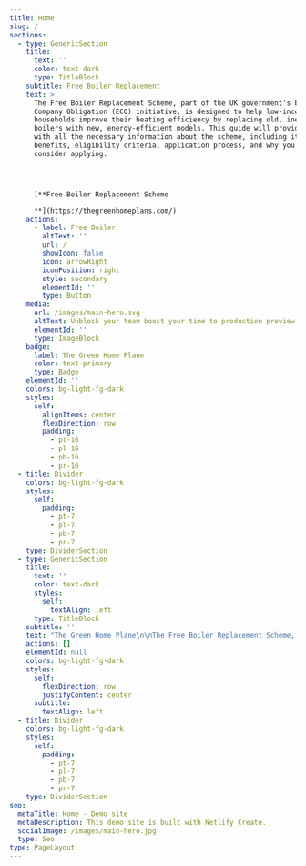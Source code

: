 ```yaml
---
title: Home
slug: /
sections:
  - type: GenericSection
    title:
      text: ''
      color: text-dark
      type: TitleBlock
    subtitle: Free Boiler Replacement
    text: >
      The Free Boiler Replacement Scheme, part of the UK government's Energy
      Company Obligation (ECO) initiative, is designed to help low-income
      households improve their heating efficiency by replacing old, inefficient
      boilers with new, energy-efficient models. This guide will provide you
      with all the necessary information about the scheme, including its
      benefits, eligibility criteria, application process, and why you should
      consider applying.




      [**Free Boiler Replacement Scheme

      **](https://thegreenhomeplans.com/)
    actions:
      - label: Free Boiler
        altText: ''
        url: /
        showIcon: false
        icon: arrowRight
        iconPosition: right
        style: secondary
        elementId: ''
        type: Button
    media:
      url: /images/main-hero.svg
      altText: Unblock your team boost your time to production preview
      elementId: ''
      type: ImageBlock
    badge:
      label: The Green Home Plane
      color: text-primary
      type: Badge
    elementId: ''
    colors: bg-light-fg-dark
    styles:
      self:
        alignItems: center
        flexDirection: row
        padding:
          - pt-16
          - pl-16
          - pb-16
          - pr-16
  - title: Divider
    colors: bg-light-fg-dark
    styles:
      self:
        padding:
          - pt-7
          - pl-7
          - pb-7
          - pr-7
    type: DividerSection
  - type: GenericSection
    title:
      text: ''
      color: text-dark
      styles:
        self:
          textAlign: left
      type: TitleBlock
    subtitle: ''
    text: "The Green Home Plane\n\nThe Free Boiler Replacement Scheme, part of the UK government’s Energy Company Obligation (ECO) initiative, is designed to help low-income households improve their heating efficiency by replacing old, inefficient boilers with new, energy-efficient models. This guide will provide you with all the necessary information about the scheme, including its benefits, eligibility criteria, application process, and why you should consider applying. Read More >>>\_[Free Boiler Replacement - Services Under the ECO4 Scheme: Your Home, Your Upgrade (over.blog)](https://thegreenhomeplane.over.blog/)\_\n\n\n\n## What is the Free Boiler Replacement Scheme?\n\nThe Free Boiler Replacement Scheme is an integral part of the ECO initiative, which mandates large energy companies to support energy efficiency improvements in households across the UK. The scheme aims to reduce energy bills, enhance home comfort, and lower carbon emissions by providing free boiler replacements to eligible households.\n\n\n\n## Benefits of the Scheme\n\n1.  Lower Energy Bills: New boilers are more efficient, consuming less energy to heat your home, which translates to significant savings on energy bills.\n\n2.  Environmental Impact: Replacing old boilers with energy-efficient models reduces your carbon footprint, contributing to environmental conservation.\n\n3.  Improved Home Comfort: A new boiler ensures a reliable and effective heating system, enhancing your home’s overall comfort, especially during the colder months.\n\n\n\n## Eligibility Criteria\n\nTo qualify for the Free Boiler Replacement Scheme, you typically need to meet specific criteria:\n\n*   Income and Benefits: Households must be receiving certain income-related benefits, such as Pension Credit, Child Tax Credit, Income Support, or Universal Credit.\n\n*   Household Circumstances: The scheme prioritizes households with vulnerable individuals, including the elderly, young children, or those with specific health conditions.\n\n*   Boiler Condition: The existing boiler should be inefficient (typically rated as a G-rated boiler) or broken down.\n\n\n\n## How to Apply\n\n1.  Check Eligibility: Visit the\_[The Green Home Plans — Grant for Free Boiler Scheme | Eco4 Grants for Boilers](https://thegreenhomeplans.com/)\_ECO scheme page or contact participating energy companies to verify your eligibility.\n\n2.  Find an Approved Installer: Look for approved installers or energy companies that are part of the scheme. They will guide you through the application process.\n\n3.  Assessment: An assessor will visit your home to evaluate your current boiler and overall energy efficiency needs.\n\n4.  Installation: If your application is approved, a new boiler will be installed at no cost to you.\n\n\n\n## Why Choose TheGreenHomePlans.com?\n\nAt\_[TheGreenHomePlans.com](https://thegreenhomeplans.com/), we are dedicated to helping you navigate the Free Boiler Replacement Scheme. Here’s why you should consider using our resources:\n\n*   Expert Advice: We offer up-to-date information and personalized advice to help you understand and benefit from the scheme.\n\n*   Step-by-Step Guidance: Our detailed guides and resources simplify the application process, ensuring a smooth experience.\n\n*   Comprehensive Support: From checking your eligibility to arranging an assessment and installation, we provide continuous support.\n\n\n\n## Additional Resources\n\n*   Energy Company Obligation (ECO) Scheme: UK Government ECO Scheme Page\n\n*   Boiler Grants: Information on various grants and funding options for home energy improvements.\n\n\n\n# Conclusion\n\nThe Free Boiler Replacement Scheme is an excellent opportunity for eligible households to upgrade their heating systems at no cost. By taking advantage of this scheme, you can enjoy a warmer, more energy-efficient home while contributing to a greener environment. Visit\_[TheGreenHomePlans.com](https://thegreenhomeplans.com/)\_today to learn more and start your application process.\n\n\n\n# Boiler Replacement Grant: A Comprehensive Guide\n\nThe Boiler Replacement Grant is a vital component of the UK’s Energy Company Obligation (ECO) scheme. This grant is designed to help low-income households replace their old, inefficient boilers with new, energy-efficient models at little to no cost. Here’s a detailed overview of the grant, its benefits, eligibility criteria, and application process.\n\n\n\n## What is the Boiler Replacement Grant?\n\nThe Boiler Replacement Grant is part of the ECO scheme, a government initiative that obligates large energy companies to fund energy efficiency improvements for households. The grant aims to reduce energy bills, enhance home comfort, and lower carbon emissions by providing financial assistance for boiler replacements.\n\n\n\n## Benefits of the Boiler Replacement Grant\n\n1.  Reduced Energy Bills: New boilers are more efficient, consuming less energy and thereby lowering your heating costs.\n\n2.  Environmental Impact: Efficient boilers produce fewer carbon emissions, contributing to a greener environment.\n\n3.  Improved Comfort: A new, reliable boiler ensures a consistent and comfortable home heating experience.\n\n\n\n## Eligibility Criteria\n\nTo qualify for the Boiler Replacement Grant, households typically need to meet the following criteria:\n\n*   Income and Benefits: Households must receive certain income-related benefits, such as Pension Credit, Child Tax Credit, Income Support, or Universal Credit.\n\n*   Vulnerable Households: Priority is given to households with vulnerable individuals, including the elderly, young children, or those with health conditions.\n\n*   Boiler Condition: The existing boiler must be inefficient (often rated as G-rated) or broken down.\n\n\n\n## How to Apply for the Boiler Replacement Grant\n\n1.  Check Eligibility: Verify your eligibility on the UK Government’s ECO scheme page or by contacting participating energy companies.\n\n2.  Contact an Approved Installer: Find approved installers or energy companies that participate in the scheme. They will guide you through the application process.\n\n3.  Home Assessment: An assessor will visit your home to evaluate your current boiler and overall energy efficiency needs.\n\n4.  Grant Approval and Installation: If approved, the installation of a new boiler will be arranged, often at no cost to you.\n\n\n\n## Top Energy Companies Participating in the ECO Scheme\n\n1.  British Gas: Offers boiler replacement services under the ECO scheme.\n\n2.  E.ON: Provides energy efficiency grants, including boiler replacements.\n\n3.  EDF Energy: Participates in the ECO scheme to help low-income households with boiler upgrades.\n\n4.  SSE: Offers support for energy efficiency improvements, including new boilers.\n\n\n\n## Additional Resources\n\n*   Energy Company Obligation (ECO) Scheme: UK Government ECO Scheme Page\n\n*   Boiler Grants: Information on various grants and funding options for home energy improvements.\n\n\n\n# Free Boiler Scheme: Your Guide to Energy Efficiency\n\nThe\_[Free Boiler Scheme](https://thegreenhomeplans.com/), part of the UK’s Energy Company Obligation (ECO) initiative, is designed to help low-income households upgrade their heating systems by providing new, energy-efficient boilers at no cost. This guide will explain the benefits, eligibility criteria, application process, and additional resources to help you take advantage of this scheme.\n\n\n\n## What is the Free Boiler Scheme?\n\nThe Free Boiler Scheme is an initiative under the ECO program, funded by major energy companies in the UK. The scheme aims to reduce energy consumption and carbon emissions by replacing old, inefficient boilers with modern, energy-efficient models. This not only helps to lower household energy bills but also contributes to environmental conservation.\n\n\n\n## Benefits of the Free Boiler Scheme\n\n1.  Lower Energy Bills: New boilers are more efficient, leading to significant savings on energy costs.\n\n2.  Environmental Impact: By reducing energy consumption, new boilers help decrease carbon emissions.\n\n3.  Improved Comfort: Modern boilers provide reliable and consistent heating, enhancing home comfort.\n\n4.  No Cost to Eligible Households: The scheme covers the cost of the new boiler and its installation, making it accessible to those in need.\n\n\n\n## Eligibility Criteria\n\nTo qualify for the Free Boiler Scheme, households typically need to meet the following criteria:\n\n*   Income and Benefits: You must be receiving certain income-related benefits, such as Pension Credit, Child Tax Credit, Income Support, Universal Credit, or Working Tax Credit.\n\n*   Vulnerable Households: Priority is given to households with vulnerable individuals, such as the elderly, young children, or those with specific health conditions.\n\n*   Boiler Condition: The existing boiler should be inefficient (usually G-rated) or broken.\n\n\n\n## How to Apply\n\n1.  Check Eligibility: Verify your eligibility through the UK Government’s ECO scheme page or by contacting participating energy companies.\n\n2.  Find an Approved Installer: Engage with approved installers or energy companies that are part of the scheme. They will assist you through the application process.\n\n3.  Home Assessment: An assessor will visit your home to evaluate the current boiler and overall energy efficiency needs.\n\n4.  Installation: If approved, a new boiler will be installed at no cost to you.\n\n\n\n## Top Energy Companies Participating in the ECO Scheme\n\n1.  British Gas: Offers boiler replacement services under the ECO scheme.\n\n2.  E.ON: Provides energy efficiency grants, including boiler replacements.\n\n3.  EDF Energy: Participates in the ECO scheme to help low-income households with boiler upgrades.\n\n4.  SSE: Supports energy efficiency improvements, including new boilers.\n\n\n\n## Additional Resources\n\n*   Energy Company Obligation (ECO) Scheme: UK Government ECO Scheme Page\n\n*   Boiler Grants: Information on various grants and funding options for home energy improvements.\n\nThe Free Boiler Scheme is a fantastic opportunity for eligible households to upgrade their heating systems at no cost. By participating in this scheme, you can enjoy a more energy-efficient, comfortable home while contributing to environmental conservation. For more detailed information and to begin your application, visit\_[TheGreenHomePlans.com](https://thegreenhomeplans.com/).\n\n\n\n# Boiler Upgrade Scheme: Enhance Your Home’s Efficiency\n\nThe Boiler Upgrade Scheme is a UK government initiative aimed at improving home energy efficiency by replacing old, inefficient boilers with modern, energy-efficient models. This guide will provide a comprehensive overview of the scheme, including its benefits, eligibility criteria, application process, and additional resources.\n\n\n\n## What is the Boiler Upgrade Scheme?\n\nThe Boiler Upgrade Scheme is part of the broader Energy Company Obligation (ECO) program. This scheme is designed to help households reduce their energy bills and carbon footprint by upgrading to more efficient heating systems. Funded by major energy companies, the scheme offers financial assistance or free upgrades to eligible households.\n\n\n\n## Benefits of the Boiler Upgrade Scheme\n\n1.  Reduced Energy Bills: New, energy-efficient boilers consume less energy, which can significantly lower your heating costs.\n\n2.  Environmental Impact: Upgrading to a more efficient boiler helps reduce carbon emissions, contributing to environmental conservation.\n\n3.  Increased Comfort: Modern boilers provide consistent and reliable heating, enhancing the overall comfort of your home.\n\n4.  Financial Assistance: The scheme covers the cost of the new boiler and its installation, making it accessible to low-income households.\n\n\n\n## Eligibility Criteria\n\nTo qualify for the Boiler Upgrade Scheme, households generally need to meet specific criteria:\n\n*   Income and Benefits: You must be receiving certain income-related benefits, such as Pension Credit, Child Tax Credit, Income Support, Universal Credit, or Working Tax Credit.\n\n*   Vulnerable Households: Priority is given to households with vulnerable individuals, including the elderly, young children, or those with health conditions.\n\n*   Boiler Condition: The existing boiler should be inefficient (often G-rated) or broken.\n\n\n\n## How to Apply\n\n1.  Check Eligibility: Verify your eligibility on the UK Government’s ECO scheme page or by contacting participating energy companies.\n\n2.  Find an Approved Installer: Engage with approved installers or energy companies that participate in the scheme. They will guide you through the application process.\n\n3.  Home Assessment: An assessor will visit your home to evaluate your current boiler and overall energy efficiency needs.\n\n4.  Installation: If approved, a new boiler will be installed at no cost to you.\n\n\n\n## Participating Energy Companies\n\n1.  British Gas: Offers boiler replacement services under the ECO scheme.\n\n2.  E.ON: Provides energy efficiency grants, including boiler replacements.\n\n3.  EDF Energy: Participates in the ECO scheme to help low-income households with boiler upgrades.\n\n4.  SSE: Supports energy efficiency improvements, including new boilers.\n\n\n\n## Additional Resources\n\n*   Energy Company Obligation (ECO) Scheme: UK Government ECO Scheme Page\n\n*   Boiler Grants: Information on various grants and funding options for home energy improvements.\n\n\n\n# Conclusion\n\nThe Boiler Upgrade Scheme is an excellent opportunity for eligible households to enhance their home’s energy efficiency at little to no cost. By participating in this scheme, you can enjoy a more comfortable home while contributing to a greener environment. For more detailed information and to start your application, visit\_[TheGreenHomePlans.com](https://thegreenhomeplans.com/).\n\n\n\n# Free Boiler Scheme: Everything You Need to Know\n\nThe Free Boiler Scheme, part of the UK’s Energy Company Obligation (ECO) initiative, is designed to help low-income households replace their old, inefficient boilers with new, energy-efficient models at no cost. This scheme is an essential part of the UK’s efforts to reduce carbon emissions and improve energy efficiency in homes.\n\n\n\n## What is the Free Boiler Scheme?\n\nThe Free Boiler Scheme is funded by major energy companies in the UK, who are obligated to provide energy-saving measures to eligible households. This includes offering free or subsidized boiler replacements to reduce energy bills and improve heating efficiency.\n\n\n\n## Benefits of the Free Boiler Scheme\n\n1.  Lower Energy Bills: New boilers are significantly more efficient, leading to substantial savings on heating costs.\n\n2.  Environmental Impact: Modern boilers produce fewer carbon emissions, contributing to a reduction in overall environmental impact.\n\n3.  Enhanced Comfort: A new boiler provides reliable and consistent heating, making homes more comfortable, especially during colder months.\n\n4.  No Cost to Eligible Households: The scheme covers the cost of the boiler and its installation, making it accessible to those in need.\n\n\n\n## Eligibility Criteria\n\nTo qualify for the Free Boiler Scheme, households typically need to meet the following criteria:\n\n*   Income and Benefits: You must be receiving certain income-related benefits, such as Pension Credit, Child Tax Credit, Income Support, Universal Credit, or Working Tax Credit.\n\n*   Vulnerable Households: Priority is given to households with vulnerable individuals, including the elderly, young children, or those with specific health conditions.\n\n*   Boiler Condition: The existing boiler must be inefficient (usually G-rated) or broken.\n\n\n\n## How to Apply\n\n1.  Check Eligibility: Verify your eligibility through the UK Government’s ECO scheme page or by contacting participating energy companies.\n\n2.  Find an Approved Installer: Engage with approved installers or energy companies that are part of the scheme. They will guide you through the application process.\n\n3.  Home Assessment: An assessor will visit your home to evaluate your current boiler and overall energy efficiency needs.\n\n4.  Installation: If approved, a new boiler will be installed at no cost to you.\n\n\n\n## Participating Energy Companies\n\n1.  British Gas: Offers\_[boiler replacement services](https://thegreenhomeplans.com/)\_under the ECO scheme.\n\n2.  E.ON: Provides energy efficiency grants, including boiler replacements.\n\n3.  EDF Energy: Participates in the ECO scheme to help low-income households with boiler upgrades.\n\n4.  SSE: Supports energy efficiency improvements, including new boilers.\n\n\n\n## Additional Resources\n\n*   Energy Company Obligation (ECO) Scheme: UK Government ECO Scheme Page\n\n*   Boiler Grants: Information on various grants and funding options for home energy improvements.\n\n\n\n# Conclusion\n\nThe Free Boiler Scheme is a fantastic opportunity for eligible households to upgrade their heating systems at no cost. By taking advantage of this scheme, you can enjoy a more energy-efficient, comfortable home while contributing to a greener environment. For more detailed information and to begin your application process, visit\_[TheGreenHomePlans.com](https://thegreenhomeplans.com/).\n\n[free boiler scheme](https://thegreenhomeplans.com/), ECO scheme, energy efficiency,\_[boiler grants](https://thegreenhomeplans.com/), reduce energy bills, UK government initiative, TheGreenHomePlans.com\n\nenergy-saving grants, boiler upgrade, home heating efficiency,\_[government boiler scheme](https://thegreenhomeplans.com/), free heating system upgrade, energy company obligations, eco-friendly home improvements\n\nClick Here >>>>>>\_[Free Boiler Replacement Scheme. The Green Home Plane | by Free Boiler Replacement | Aug, 2024 | Medium](https://medium.com/@garyjames6273/free-boiler-replacement-scheme-c731ddac8dd7)\_\n\n\n\n"
    actions: []
    elementId: null
    colors: bg-light-fg-dark
    styles:
      self:
        flexDirection: row
        justifyContent: center
      subtitle:
        textAlign: left
  - title: Divider
    colors: bg-light-fg-dark
    styles:
      self:
        padding:
          - pt-7
          - pl-7
          - pb-7
          - pr-7
    type: DividerSection
seo:
  metaTitle: Home - Demo site
  metaDescription: This demo site is built with Netlify Create.
  socialImage: /images/main-hero.jpg
  type: Seo
type: PageLayout
---
```

